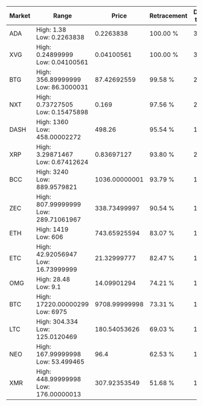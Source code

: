 | Market | Range | Price| Retracement | Doubles to 50% |
| --- | --- | --- | --- | --- |
| ADA | High: 1.38<br />Low: 0.2263838 | 0.2263838 | 100.00 % | 3.55 |
| XVG | High: 0.24899999<br />Low: 0.04100561 | 0.04100561 | 100.00 % | 3.54 |
| BTG | High: 356.89999999<br />Low: 86.3000031 | 87.42692559 | 99.58 % | 2.53 |
| NXT | High: 0.73727505<br />Low: 0.15475898 | 0.169 | 97.56 % | 2.64 |
| DASH | High: 1360<br />Low: 458.00002272 | 498.26 | 95.54 % | 1.82 |
| XRP | High: 3.29871467<br />Low: 0.67412624 | 0.83697127 | 93.80 % | 2.37 |
| BCC | High: 3240<br />Low: 889.9579821 | 1036.00000001 | 93.79 % | 1.99 |
| ZEC | High: 807.99999999<br />Low: 289.71061967 | 338.73499997 | 90.54 % | 1.62 |
| ETH | High: 1419<br />Low: 606 | 743.65925594 | 83.07 % | 1.36 |
| ETC | High: 42.92056947<br />Low: 16.73999999 | 21.32999777 | 82.47 % | 1.40 |
| OMG | High: 28.48<br />Low: 9.1 | 14.09901294 | 74.21 % | 1.33 |
| BTC | High: 17220.00000299<br />Low: 6975 | 9708.99999998 | 73.31 % | 1.25 |
| LTC | High: 304.334<br />Low: 125.0120469 | 180.54053626 | 69.03 % | 1.19 |
| NEO | High: 167.99999998<br />Low: 53.499465 | 96.4 | 62.53 % | 1.15 |
| XMR | High: 448.99999998<br />Low: 176.00000013 | 307.92353549 | 51.68 % | 1.01 |
